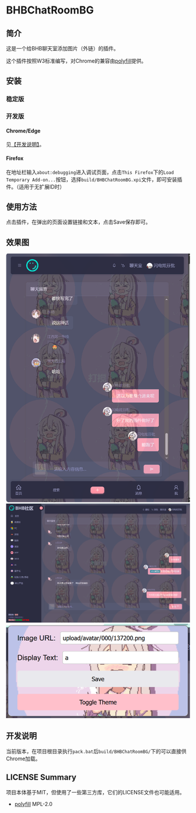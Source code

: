 # BHBChatRoomBG

## 简介

这是一个给BHB聊天室添加图片（外链）的插件。

这个插件按照W3标准编写，对Chrome的兼容由[polyfill](https://github.com/mozilla/webextension-polyfill)提供。

## 安装

### 稳定版


### 开发版

#### Chrome/Edge

见[【开发说明】](#开发说明)。

#### Firefox

在地址栏输入`about:debugging`进入调试页面，点击`This Firefox`下的`Load Temporary Add-on...`按钮，选择`build/BHBChatRoomBG.xpi`文件，即可安装插件。（适用于无扩展ID时）

## 使用方法

点击插件，在弹出的页面设置链接和文本，点击Save保存即可。

## 效果图

![效果图1](docs/运行效果图1.png)
![效果图2](docs/运行效果图2.png)
![效果图3](docs/运行效果图3.png)

## 开发说明

当前版本，在项目根目录执行`pack.bat`后`build/BHBChatRoomBG/`下的可以直接供Chrome加载。

## LICENSE Summary

项目本体基于MIT，但使用了一些第三方库，它们的LICENSE文件也可能适用。

- [polyfill](https://github.com/mozilla/webextension-polyfill/blob/master/LICENSE) MPL-2.0
